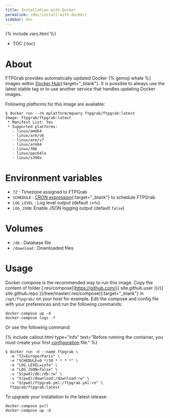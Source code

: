 ```yaml
---
title: Installation with Docker
permalink: /doc/install-with-docker/
sidebar: doc
---
```

{% include vars.html %}

* TOC
{:toc}

# About

FTPGrab provides automatically updated Docker {% gemoji whale %} images within [Docker Hub](https://hub.docker.com/r/ftpgrab/ftpgrab){:target="_blank"}. It is possible to always use the latest stable tag or to use another service that handles updating Docker images.

Following platforms for this image are available:

```
$ docker run --rm mplatform/mquery ftpgrab/ftpgrab:latest
Image: ftpgrab/ftpgrab:latest
 * Manifest List: Yes
 * Supported platforms:
   - linux/amd64
   - linux/arm/v6
   - linux/arm/v7
   - linux/arm64
   - linux/386
   - linux/ppc64le
   - linux/s390x
```

# Environment variables

* `TZ` : Timezone assigned to FTPGrab
* `SCHEDULE` : [CRON expression](https://godoc.org/github.com/crazy-max/cron#hdr-CRON_Expression_Format){:target="_blank"} to schedule FTPGrab
* `LOG_LEVEL` : Log level output (default `info`)
* `LOG_JSON`: Enable JSON logging output (default `false`)

# Volumes

* `/db` : Database file
* `/download` : Downloaded files

# Usage

Docker compose is the recommended way to run this image. Copy the content of folder [.res/compose](https://github.com/{{ site.github.user }}/{{ site.github.repo }}/tree/master/.res/compose){:target="_blank"} in `/opt/ftpgrab/` on your host for example. Edit the compose and config file with your preferences and run the following commands:

```
docker-compose up -d
docker-compose logs -f
```

Or use the following command:

{% include callout.html type="info" text="Before running the container, you must create your first [configuration](/doc/configuration/) file." %}

```
$ docker run -d --name ftpgrab \
  -e "TZ=Europe/Paris" \
  -e "SCHEDULE=0 */30 * * * *" \
  -e "LOG_LEVEL=info" \
  -e "LOG_JSON=false" \
  -v "$(pwd)/db:/db:rw" \
  -v "$(pwd)/download:/download:rw" \
  -v "$(pwd)/ftpgrab.yml:/ftpgrab.yml:ro" \
  ftpgrab/ftpgrab:latest
```

To upgrade your installation to the latest release:

```
docker-compose pull
docker-compose up -d
```

